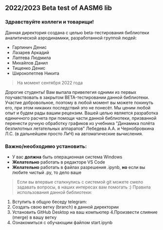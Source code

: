 2022/2023 Beta test of AASM6 lib
--------------------------------------------------------------
### Здравствуйте коллеги и товарищи!  
Данная директория создана с целью beta-тестирования библиотеки аналитической аэродинамики, разработанной группой людей:
- Гарпинич Денис
- Лазарев Аркадий 
- Лаптева Людмила
- Михайлов Данил
- Тищенко Денис
- Широкопетлев Никита
> На момент сентября 2022 года
>
Дорогие студенты! Вам выпала привелегия одними из первых поучавствовать в закрытом BETA-тестировании данной библиотеки. Участие добровольное, поэтому в любой момент вы можете покинуть его, при этом никаких последствий это не понесёт. Мы ценим любой опыт и будем рады вашим рецензим. Вашей целью является разработка единичного расчета при помощи части данной библиотеки, призванной перенести ручную обработку графиков из учебника "Динамика полёта безпилотных летательных аппаратов" Лебедева А.А. и Чернобровкина Л.С. (в дальнейшем просто ЛиЧ) на автоматические вычисления.  
### Важно/необходимо установить:  
- У вас __должна__ быть операционная система Windows  
- __Желательно__ работать в редакторе VS Code  
- __Желательно__ работать в файлах разрешения .ipynb, __но__ если вы любите чистый .py, то дело ваше
> Если вы впервые сталкнулись с системой git можете смело задавать вопросы, в наших интересах вам помогать :)
Правила использования данной библиотеки:  
1. Вступить в общую беседу telegram:  
2. Создать свою ветку (branch) в данной директории  
3. Установить GitHub Desktop на ваш компьютер
4.Произвести слияние (merge) в вашу ветку
5. Ознакомиться с обучающим файлом start.ipynb
